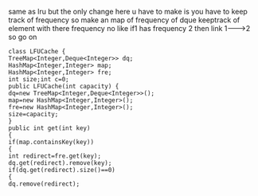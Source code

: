 same as lru but the only change here u have to make is you have to keep track of frequency so make an map of frequency of dque keeptrack of element with there frequency no like if1 has frequency 2 then link 1--->2 so go on
​
```
class LFUCache {
TreeMap<Integer,Deque<Integer>> dq;
HashMap<Integer,Integer> map;
HashMap<Integer,Integer> fre;
int size;int c=0;
public LFUCache(int capacity) {
dq=new TreeMap<Integer,Deque<Integer>>();
map=new HashMap<Integer,Integer>();
fre=new HashMap<Integer,Integer>();
size=capacity;
}
public int get(int key)
{
if(map.containsKey(key))
{
int redirect=fre.get(key);
dq.get(redirect).remove(key);
if(dq.get(redirect).size()==0)
{
dq.remove(redirect);